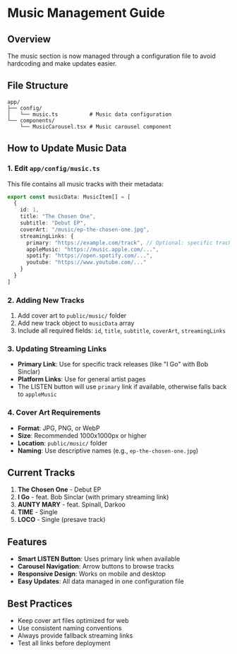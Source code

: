 # Music Management Guide

## Overview
The music section is now managed through a configuration file to avoid hardcoding and make updates easier.

## File Structure
```
app/
├── config/
│   └── music.ts          # Music data configuration
└── components/
    └── MusicCarousel.tsx # Music carousel component
```

## How to Update Music Data

### 1. Edit `app/config/music.ts`
This file contains all music tracks with their metadata:

```typescript
export const musicData: MusicItem[] = [
  {
    id: 1,
    title: "The Chosen One",
    subtitle: "Debut EP",
    coverArt: "/music/ep-the-chosen-one.jpg",
    streamingLinks: {
      primary: "https://example.com/track", // Optional: specific track link
      appleMusic: "https://music.apple.com/...",
      spotify: "https://open.spotify.com/...",
      youtube: "https://www.youtube.com/..."
    }
  }
]
```

### 2. Adding New Tracks
1. Add cover art to `public/music/` folder
2. Add new track object to `musicData` array
3. Include all required fields: `id`, `title`, `subtitle`, `coverArt`, `streamingLinks`

### 3. Updating Streaming Links
- **Primary Link**: Use for specific track releases (like "I Go" with Bob Sinclar)
- **Platform Links**: Use for general artist pages
- The LISTEN button will use `primary` link if available, otherwise falls back to `appleMusic`

### 4. Cover Art Requirements
- **Format**: JPG, PNG, or WebP
- **Size**: Recommended 1000x1000px or higher
- **Location**: `public/music/` folder
- **Naming**: Use descriptive names (e.g., `ep-the-chosen-one.jpg`)

## Current Tracks
1. **The Chosen One** - Debut EP
2. **I Go** - feat. Bob Sinclar (with primary streaming link)
3. **AUNTY MARY** - feat. Spinall, Darkoo
4. **TIME** - Single
5. **LOCO** - Single (presave track)

## Features
- **Smart LISTEN Button**: Uses primary link when available
- **Carousel Navigation**: Arrow buttons to browse tracks
- **Responsive Design**: Works on mobile and desktop
- **Easy Updates**: All data managed in one configuration file

## Best Practices
- Keep cover art files optimized for web
- Use consistent naming conventions
- Always provide fallback streaming links
- Test all links before deployment
